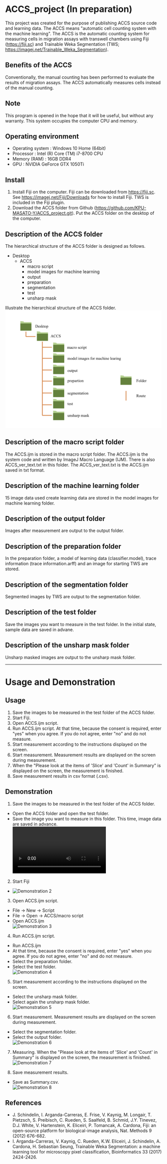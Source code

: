 # ACCS_project (In preparation)
This project was created for the purpose of publishing ACCS source code and learning data.
The ACCS means "automatic cell counting system with the machine learning". The ACCS is the automatic counting system for measuring cells in migration assays with transwell chambers using Fiji (https://fiji.sc) and Trainable Weka Segmentation (TWS; https://imagej.net/Trainable_Weka_Segmentation).

## Benefits of the ACCS
Conventionally, the manual counting has been performed to evaluate the results of migration assays. The ACCS automatically measures cells instead of the manual counting.

## Note
This program is opened in the hope that it will be useful, but without any warranty. This system occupies the computer CPU and memory.

## Operating environment
* Operating system : Windows 10 Home (64bit)  
* Processor        : Intel (R) Core (TM) i7-8700 CPU  
* Memory (RAM)     : 16GB DDR4  
* GPU              : NVIDIA GeForce GTX 1050Ti  


## Install
1.  Install Fiji on the computer. Fiji can be downloaded from https://fiji.sc. See https://imagej.net/Fiji/Downloads for how to install Fiji. TWS is included in the Fiji plugin.
2.  Download the ACCS folder from Github (https://github.com/KPU-MASATO-Y/ACCS_project.git). Put the ACCS folder on the desktop of the computer.

## Description of the ACCS folder
The hierarchical structure of the ACCS folder is designed as follows.
* Desktop
  * ACCS
    * macro script
    * model images for machine learning
    * output
    * preparation
    * segmentation
    * test
    * unsharp mask
 
Illustrate the hierarchical structure of the ACCS folder.  
![Folder Structure](./ReadMe_images/Folder_structure.tiff)

## Description of the macro script folder
The ACCS.ijm is stored in the macro script folder. The ACCS.ijm is the system code and written by ImageJ Macro Language (IJM). There is also ACCS_ver_text.txt in this folder. The ACCS_ver_text.txt is the ACCS.ijm saved in txt format.

## Description of the machine learning folder
15 image data used create learning data are stored in the model images for machine learning folder. 

## Description of the output folder
Images after measurement are output to the output folder.

## Description of the preparation folder
In the preparation folder, a model of learning data (classifier.model), trace information (trace information.arff) and an image for starting TWS are stored.

## Description of the segmentation folder
Segmented images by TWS are output to the segmentation folder.

## Description of the test folder
Save the images you want to measure in the test folder. In the initial state, sample data are saved in advane.

## Description of the unsharp mask folder
Unsharp masked images are output to the unsharp mask folder.

***
# **Usage and Demonstration**

## Usage
1. Save the images to be measured in the test folder of the ACCS folder.
2. Start Fiji.
3. Open ACCS.ijm script.
4. Run ACCS.ijm script. At that time, because the consent is required, enter "yes" when you agree. If you do not agree, enter "no" and do not measure.
5. Start measurement according to the instructions displayed on the screen. 
6. Start measurement. Measurement results are displayed on the screen during measurement.
7. When the "Please look at the items of 'Slice' and 'Count' in Summary" is displayed on the screen, the measurement is finished.
8. Save measurement results in csv format (.csv).

## Demonstration
1. Save the images to be measured in the test folder of the ACCS folder.
 *  Open the ACCS folder and open the test folder.
 *  Save the image you want to measure in this folder. This time, image data are saved in advance.  
 ![Demonstration 1](./ReadMe_images/Demo1.dif)

2. Start Fiji  
 *  ![Demonstration 2]()

3. Open ACCS.ijm script.
 *  File -> New -> Script
 *  File -> Open -> ACCS/macro script
 *  Open ACCS.ijm  
 ![Demonstration 3]()
 
4. Run ACCS.ijm script.
 * Run ACCS.ijm
 * At that time, because the consent is required, enter "yes" when you agree. If you do not agree, enter "no" and do not measure.
 * Select the preparation folder.
 * Select the test folder.  
 ![Demonstration 4]()
 
5. Start measurement according to the instructions displayed on the screen.
 * Select the unsharp mask folder.
 * Select again the unsharp mask folder.  
 ![Demonstration 5]()

6. Start measurement. Measurement results are displayed on the screen during measurement.
 * Select the segmentation folder.
 * Select the output folder.  
 ![Demonstration 6]()
 
7. Measuring. When the "Please look at the items of 'Slice' and 'Count' in Summary" is displayed on the screen, the measurement is finished.  
 ![Demonstration 7]()

8. Save measurement results.
 * Save as Summary.csv.  
 ![Demonstration 8]()
 
## References
* J. Schindelin, I. Arganda-Carreras, E. Frise, V. Kaynig, M. Longair, T. Pietzsch, S. Preibisch, C. Rueden, S. Saalfeld, B. Schmid, J.Y. Tinevez, D.J. White, V. Hartenstein, K. Eliceiri, P. Tomancak, A. Cardona, Fiji: an open-source platform for biological-image analysis, Nat. Methods 9 (2012) 676-682.
* I. Arganda-Carreras, V. Kaynig, C. Rueden, K.W. Eliceiri, J. Schindelin, A. Cardona, H. Sebastian Seung, Trainable Weka Segmentation: a machine learning tool for microscopy pixel classification, Bioinformatics 33 (2017) 2424-2426.
